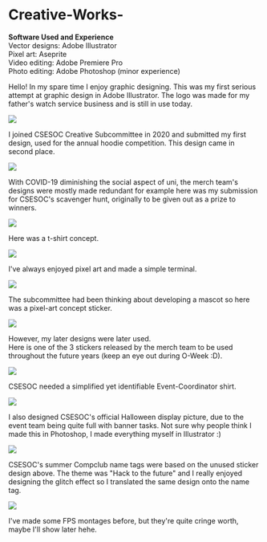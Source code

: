 # Creative-Works-

**Software Used and Experience**<br/>
Vector designs: Adobe Illustrator<br/>
Pixel art: Aseprite<br/>
Video editing: Adobe Premiere Pro<br/>
Photo editing: Adobe Photoshop (minor experience)<br/>

Hello! In my spare time I enjoy graphic designing. This was my first serious attempt at graphic design in Adobe Illustrator. The logo was made for my father's watch service business and is still in use today.

![](Artisan-Logo.jpg)

I joined CSESOC Creative Subcommittee in 2020 and submitted my first design, used for the annual hoodie competition. This design came in second place.

![](CPU.png)

With COVID-19 diminishing the social aspect of uni, the merch team's designs were mostly made redundant for example here was my submission for CSESOC's scavenger hunt, originally to be given out as a prize to winners.

![](Scavenger.png)

Here was a t-shirt concept.

![](Constellation.png)

I've always enjoyed pixel art and made a simple terminal.

![](Terminal.jpg)

The subcommittee had been thinking about developing a mascot so here was a pixel-art concept sticker.

![](Im-fine.png)

However, my later designs were later used. <br/>
Here is one of the 3 stickers released by the merch team to be used throughout the future years (keep an eye out during O-Week :D).

![](Keycaps.png)

CSESOC needed a simplified yet identifiable Event-Coordinator shirt.

![](Event-Coordinator.png)

I also designed CSESOC's official Halloween display picture, due to the event team being quite full with banner tasks. Not sure why people think I made this in Photoshop, I made everything myself in Illustrator :)

![](Halloween.png)

CSESOC's summer Compclub name tags were based on the unused sticker design above. The theme was "Hack to the future" and I really enjoyed designing the glitch effect so I translated the same design onto the name tag. 

![](Compclub.png)

I've made some FPS montages before, but they're quite cringe worth, maybe I'll show later hehe.
